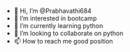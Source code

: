 - 👋 Hi, I’m @Prabhavathi684
- 👀 I’m interested in bootcamp
- 🌱 I’m currently learning python
- 💞️ I’m looking to collaborate on python
- 📫 How to reach me good position

<!---
Prabhavathi684/Prabhavathi684 is a ✨ special ✨ repository because its `README.md` (this file) appears on your GitHub profile.
You can click the Preview link to take a look at your changes.
---

